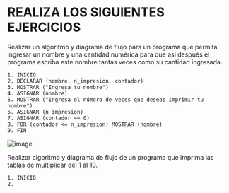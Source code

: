 # REALIZA LOS SIGUIENTES EJERCICIOS

Realizar un algoritmo y diagrama de flujo para un programa que permita ingresar un nombre y una cantidad numérica para que así después el programa escriba este nombre tantas veces como su cantidad ingresada.

    1. INICIO
    2. DECLARAR (nombre, n_impresion, contador)
    3. MOSTRAR ("Ingresa tu nombre")
    4. ASIGNAR (nombre)
    5. MOSTRAR ("Ingresa el número de veces que deseas imprimir tu nombre")
    6. ASIGNAR (n_impresion)
    7. ASIGNAR (contador == 0)
    8. FOR (contador <= n_impresion) MOSTRAR (nombre) 
    9. FIN

   ![image](https://user-images.githubusercontent.com/75552884/159529226-a24e6995-b638-422b-babb-d62f6bb2809d.png)


Realizar algoritmo y diagrama de flujo de un programa que imprima las tablas de multiplicar del 1 al 10.
    
    1. INICIO
    2. 
    




